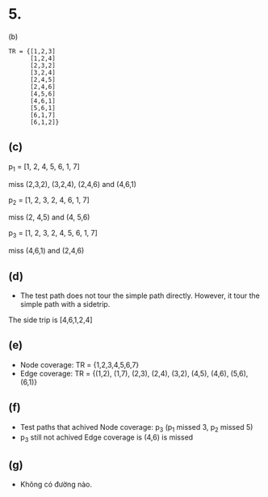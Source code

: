 # 5.

(b)
```
TR = {[1,2,3]
      [1,2,4]
      [2,3,2]
      [3,2,4]
      [2,4,5]
      [2,4,6]
      [4,5,6]
      [4,6,1]
      [5,6,1]
      [6,1,7]
      [6,1,2]}
```
## (c)

p<sub>1</sub> = [1, 2, 4, 5, 6, 1, 7]

miss (2,3,2), (3,2,4), (2,4,6) and (4,6,1)

p<sub>2</sub> = [1, 2, 3, 2, 4, 6, 1, 7]

miss (2, 4,5) and (4, 5,6)

p<sub>3</sub> = [1, 2, 3, 2, 4, 5, 6, 1, 7]

miss (4,6,1) and (2,4,6)

## (d)

- The test path does not tour the simple path directly. However, it tour the simple path with a sidetrip.

The side trip is [4,6,1,2,4]

## (e)
- Node coverage: TR = {1,2,3,4,5,6,7}
- Edge coverage: TR = {(1,2), (1,7), (2,3), (2,4), (3,2), (4,5), (4,6), (5,6), (6,1)}

## (f)
- Test paths that achived Node coverage: p<sub>3</sub> (p<sub>1</sub> missed 3, p<sub>2</sub> missed 5)
- p<sub>3</sub> still not achived Edge coverage is (4,6) is missed

## (g)

- Không có đường nào.